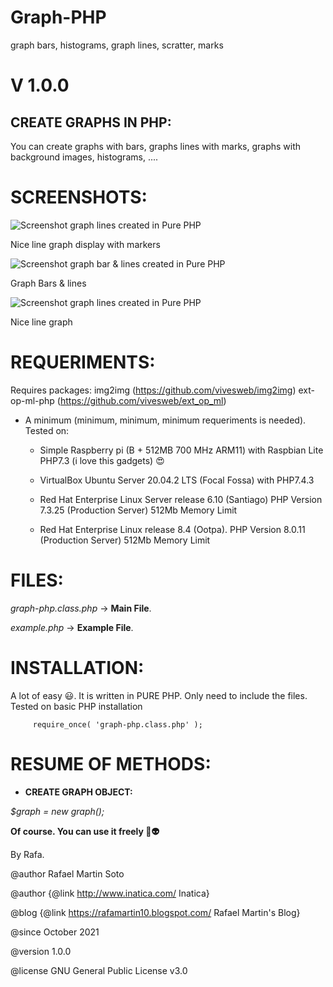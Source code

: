 # Graph-PHP
graph bars, histograms, graph lines, scratter, marks

# V 1.0.0

## CREATE GRAPHS IN PHP:
You can create graphs with bars, graphs lines with marks, graphs with background images, histograms, ....

# SCREENSHOTS:
![Screenshot graph lines created in Pure PHP](https://github.com/vivesweb/graph/blob/main/sample%201.png?raw=true)

Nice line graph display with markers

![Screenshot graph bar & lines created in Pure PHP](https://github.com/vivesweb/graph/blob/main/sample2.png?raw=true)

Graph Bars & lines

![Screenshot graph lines created in Pure PHP](https://github.com/vivesweb/graph/blob/main/sample4.png?raw=true)

Nice line graph


 # REQUERIMENTS:
 
 Requires packages:
  img2img (https://github.com/vivesweb/img2img)
  ext-op-ml-php (https://github.com/vivesweb/ext_op_ml)
 
 - A minimum (minimum, minimum, minimum requeriments is needed). Tested on:
 		
    - Simple Raspberry pi (B +	512MB	700 MHz ARM11) with Raspbian Lite PHP7.3 (i love this gadgets)  :heart_eyes:
 		
    - VirtualBox Ubuntu Server 20.04.2 LTS (Focal Fossa) with PHP7.4.3

    - Red Hat Enterprise Linux Server release 6.10 (Santiago) PHP Version 7.3.25 (Production Server) 512Mb Memory Limit

    - Red Hat Enterprise Linux release 8.4 (Ootpa). PHP Version 8.0.11 (Production Server) 512Mb Memory Limit


 
# FILES:
 *graph-php.class.php* -> **Main File**.
 
 *example.php* -> **Example File**.
 
 
 # INSTALLATION:
 A lot of easy :smiley:. It is written in PURE PHP. Only need to include the files. Tested on basic PHP installation
 
         require_once( 'graph-php.class.php' );
         
 
# RESUME OF METHODS:

- **CREATE GRAPH OBJECT:**
 
*$graph = new graph();*
 
 **Of course. You can use it freely :vulcan_salute::alien:**
 
 By Rafa.
 
 
 @author Rafael Martin Soto
 
 @author {@link http://www.inatica.com/ Inatica}
 
 @blog {@link https://rafamartin10.blogspot.com/ Rafael Martin's Blog}
 
 @since October 2021
 
 @version 1.0.0
 
 @license GNU General Public License v3.0
